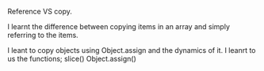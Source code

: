 Reference VS copy.

I learnt the difference between copying items in an array and simply referring to the items.

I leant to copy objects using Object.assign and the dynamics of it.
I leanrt to us the functions; 
    slice()
    Object.assign()
    
